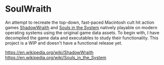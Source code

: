 # SoulWraith
An attempt to recreate the top-down, fast-paced Macintosh cult hit action games [ShadowWraith](url) and [Souls in the System](url) natively playable on modern operating systems using the original game data assets. To begin with, I have decompiled the game data and executables to study their functionality. This project is a WIP and doesn't have a functional release yet.

https://en.wikipedia.org/wiki/ShadowWraith
https://en.wikipedia.org/wiki/Souls_in_the_System
